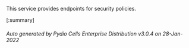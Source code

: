 






This service provides endpoints for security policies.

[:summary]

###### Auto generated by Pydio Cells Enterprise Distribution v3.0.4 on 28-Jan-2022
